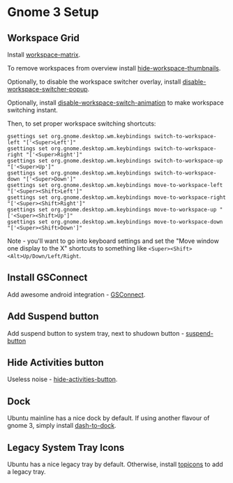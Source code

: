 Gnome 3 Setup
=============

## Workspace Grid

Install [workspace-matrix](https://extensions.gnome.org/extension/1485/workspace-matrix/).

To remove workspaces from overview install [hide-workspace-thumbnails](https://extensions.gnome.org/extension/808/hide-workspace-thumbnails/).

Optionally, to disable the workspace switcher overlay, install [disable-workspace-switcher-popup](https://extensions.gnome.org/extension/959/disable-workspace-switcher-popup/).

Optionally, install [disable-workspace-switch-animation](https://extensions.gnome.org/extension/1328/disable-workspace-switch-animation) to make workspace switching instant.

Then, to set proper workspace switching shortcuts:

```
gsettings set org.gnome.desktop.wm.keybindings switch-to-workspace-left "['<Super>Left']"
gsettings set org.gnome.desktop.wm.keybindings switch-to-workspace-right "['<Super>Right']"
gsettings set org.gnome.desktop.wm.keybindings switch-to-workspace-up "['<Super>Up']"
gsettings set org.gnome.desktop.wm.keybindings switch-to-workspace-down "['<Super>Down']"
gsettings set org.gnome.desktop.wm.keybindings move-to-workspace-left "['<Super><Shift>Left']"
gsettings set org.gnome.desktop.wm.keybindings move-to-workspace-right "['<Super><Shift>Right']"
gsettings set org.gnome.desktop.wm.keybindings move-to-workspace-up "['<Super><Shift>Up']"
gsettings set org.gnome.desktop.wm.keybindings move-to-workspace-down "['<Super><Shift>Down']"
```

Note - you'll want to go into keyboard settings and set the "Move window one display to the X" shortcuts to something like `<Super><Shift><Alt>Up/Down/Left/Right`.

## Install GSConnect

Add awesome android integration - [GSConnect](https://extensions.gnome.org/extension/1319/gsconnect/).

## Add Suspend button

Add suspend button to system tray, next to shudown button - [suspend-button](https://extensions.gnome.org/extension/826/suspend-button/)

## Hide Activities button

Useless noise - [hide-activities-button](https://extensions.gnome.org/extension/744/hide-activities-button/).

## Dock

Ubuntu mainline has a nice dock by default. If using another flavour of gnome 3, simply install [dash-to-dock](https://extensions.gnome.org/extension/307/dash-to-dock/).

## Legacy System Tray Icons

Ubuntu has a nice legacy tray by default. Otherwise, install [topicons](https://extensions.gnome.org/extension/1031/topicons/) to add a legacy tray.
